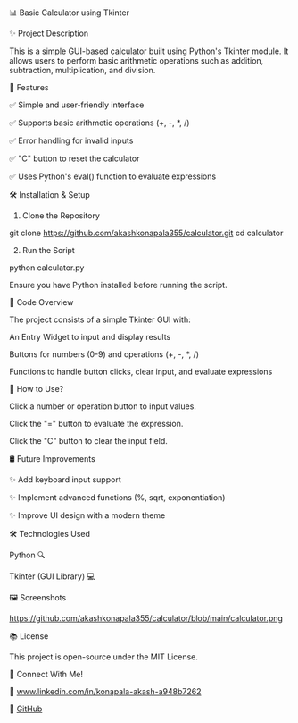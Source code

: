 📊 Basic Calculator using Tkinter

✨ Project Description

This is a simple GUI-based calculator built using Python's Tkinter module. It allows users to perform basic arithmetic operations such as addition, subtraction, multiplication, and division.

🔄 Features

✅ Simple and user-friendly interface

✅ Supports basic arithmetic operations (+, -, *, /)

✅ Error handling for invalid inputs

✅ "C" button to reset the calculator

✅ Uses Python's eval() function to evaluate expressions

🛠️ Installation & Setup

1. Clone the Repository

git clone https://github.com/akashkonapala355/calculator.git
cd calculator

2. Run the Script

python calculator.py

Ensure you have Python installed before running the script.

📑 Code Overview

The project consists of a simple Tkinter GUI with:

An Entry Widget to input and display results

Buttons for numbers (0-9) and operations (+, -, *, /)

Functions to handle button clicks, clear input, and evaluate expressions

🌟 How to Use?

Click a number or operation button to input values.

Click the "=" button to evaluate the expression.

Click the "C" button to clear the input field.

🛢 Future Improvements

✨ Add keyboard input support

✨ Implement advanced functions (%, sqrt, exponentiation)

✨ Improve UI design with a modern theme

🛠 Technologies Used

Python 🔍

Tkinter (GUI Library) 💻

🖼️ Screenshots

https://github.com/akashkonapala355/calculator/blob/main/calculator.png

📚 License

This project is open-source under the MIT License.

👤 Connect With Me!

🔗 www.linkedin.com/in/konapala-akash-a948b7262

🔗 [GitHub](https://github.com/akashkonapala355)
